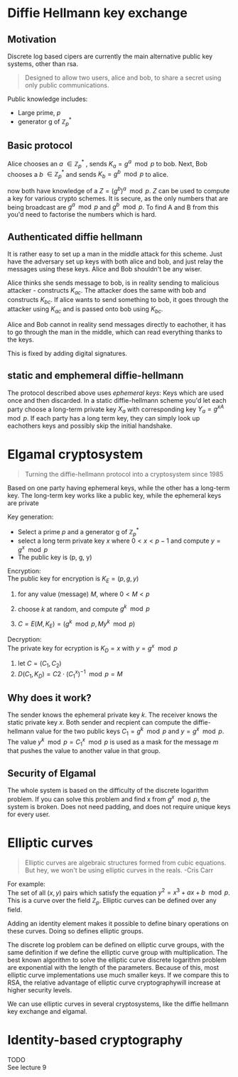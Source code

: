 # Diffie Hellmann key exchange

## Motivation

Discrete log based cipers are currently the main alternative public key systems, other than rsa.

> Designed to allow two users, alice and bob, to share a secret using only public communications.

Public knowledge includes:

- Large prime, _p_
- generator g of $\mathbb{Z}_p^*$

## Basic protocol

Alice chooses an _a_ $\in \mathbb{Z}_p^*$ , sends $K_a = g^a \mod p$ to bob.
Next, Bob chooses a _b_ $\in \mathbb{Z}_p^*$ and sends $K_b = g^b \mod p$ to alice.

now both have knowledge of a $Z = (g^b)^a \mod p$. _Z_ can be used to compute a key for various
crypto schemes. It is secure, as the only numbers that are being broadcast are $g^a \mod p$ and
$g^b \mod p$. To find A and B from this you'd need to factorise the numbers which is hard.

## Authenticated diffie hellmann
It is rather easy to set up a man in the middle attack for this scheme. Just have the adversary set
up keys with both alice and bob, and just relay the messages using these keys. Alice and Bob
shouldn't be any wiser.

Alice thinks she sends message to bob, is in reality sending to malicious attacker - constructs
$K_{ac}$. The attacker does the same with bob and constructs $K_{bc}$. If alice wants to send
something to bob, it goes through the attacker using $K_{ac}$ and is passed onto bob using $K_{bc}$.

Alice and Bob cannot in reality send messages directly to eachother, it has to go through the man in
the middle, which can read everything thanks to the keys.

This is fixed by adding digital signatures.

## static and emphemeral diffie-hellmann
The protocol described above uses _ephemeral keys_: Keys which are used once and then discarded. In
a static diffie-hellmann scheme you'd let each party choose a long-term private key $X_a$ with
corresponding key $Y_a = g^{xA} \mod p$. If each party has a long term key, they can simply look up
eachothers keys and possibly skip the initial handshake.

# Elgamal cryptosystem
> Turning the diffie-hellmann protocol into a cryptosystem since 1985

Based on one party having ephemeral keys, while the other has a long-term key. The long-term key
works like a public key, while the ephemeral keys are private

Key generation:

- Select a prime _p_ and a generator g of $\mathbb{Z}_p^*$
- select a long term private key _x_ where $0 < x < p-1$ and compute $y = g^x \mod p$
- The public key is (p, g, y)

Encryption: \
The public key for encryption is $K_E = (p,g,y)$

1. for any value (message) _M_, where $0 < M < p$
2. choose _k_ at random, and compute $g^k \mod p$

3. $C = E(M,K_E) = (g^k \mod p, My^k\mod p)$


Decryption: \
The private key for ecryption is $K_D = x$ with $y = g^x \mod p$

1. let $C = (C_1, C_2)$
2. $D(C_1,K_D) = C2 \cdot (C_1^x)^{-1} \mod p = M$


## Why does it work?
The sender knows the ephemeral private key _k_.
The receiver knows the static private key _x_.
Both sender and recpient can compute the diffie-hellmann value for the two public keys $C_1 = g^k
\mod p$ and $y =g^x \mod p$. The value $y^k \mod p = C_1^x \mod p$ is used as a mask for the message
_m_ that pushes the value to another value in that group.


## Security of Elgamal
The whole system is based on the difficulty of the discrete logarithm problem. If you can solve this
problem and find x from $g^x \mod p$, the system is broken.
Does not need padding, and does not require unique keys for every user.

# Elliptic curves
> Elliptic curves are algebraic structures formed from cubic equations.
> But hey, we won't be using elliptic curves in the reals.
-Cris Carr

For example:\
The set of all $(x,y)$ pairs which satisfy the equation $y^2  = x^3 + ax +b \mod p$. This is a curve
over the field $\mathbb{Z}_p$. Elliptic curves can be defined over any field.

Adding an identity element makes it possible to define binary operations on these curves. Doing so
defines elliptic groups.

The discrete log problem can be defined on elliptic curve groups, with the same definition if we
define the elliptic curve group with multiplication. The best known algorithm to solve the elliptic
curve discrete logarithm problem are exponential with the length of the parameters. Because of this,
most elliptic curve implementations use much smaller keys. If we compare this to RSA, the relative
advantage of elliptic curve cryptographywill increase at higher security levels.

We can use elliptic curves in several cryptosystems, like the diffie hellmann key exchange
and elgamal.


# Identity-based cryptography
TODO\
See lecture 9

